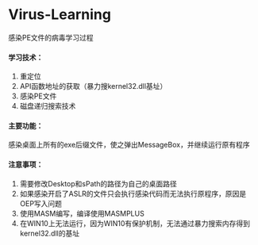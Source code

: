 # Virus-Learning
感染PE文件的病毒学习过程
#### 学习技术：
1. 重定位
2. API函数地址的获取（暴力搜kernel32.dll基址）
3. 感染PE文件
4. 磁盘递归搜索技术
#### 主要功能：
感染桌面上所有的exe后缀文件，使之弹出MessageBox，并继续运行原有程序
#### 注意事项：
1. 需要修改Desktop和sPath的路径为自己的桌面路径
2. 如果感染开启了ASLR的文件只会执行感染代码而无法执行原程序，原因是OEP写入问题
3. 使用MASM编写，编译使用MASMPLUS
4. 在WIN10上无法运行，因为WIN10有保护机制，无法通过暴力搜索内存得到kernel32.dll的基址
